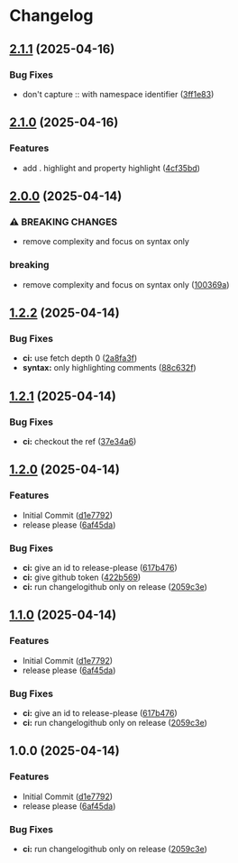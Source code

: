 # Changelog

## [2.1.1](https://github.com/MuntasirSZN/sublime-tera/compare/v2.1.0...v2.1.1) (2025-04-16)


### Bug Fixes

* don't capture :: with namespace identifier ([3ff1e83](https://github.com/MuntasirSZN/sublime-tera/commit/3ff1e83cb25e6ece9dd1f61bd768459ce3c8e264))

## [2.1.0](https://github.com/MuntasirSZN/sublime-tera-syntax/compare/v2.0.0...v2.1.0) (2025-04-16)


### Features

* add . highlight and property highlight ([4cf35bd](https://github.com/MuntasirSZN/sublime-tera-syntax/commit/4cf35bd2f1b78ea3e94e2468632b15ee588d4780))

## [2.0.0](https://github.com/MuntasirSZN/sublime-tera/compare/v1.2.2...v2.0.0) (2025-04-14)


### ⚠ BREAKING CHANGES

* remove complexity and focus on syntax only

### breaking

* remove complexity and focus on syntax only ([100369a](https://github.com/MuntasirSZN/sublime-tera/commit/100369ae0b5d740dacabf181ecfab218a5b6cc3e))

## [1.2.2](https://github.com/MuntasirSZN/sublime-tera/compare/v1.2.1...v1.2.2) (2025-04-14)


### Bug Fixes

* **ci:** use fetch depth 0 ([2a8fa3f](https://github.com/MuntasirSZN/sublime-tera/commit/2a8fa3f272b9941d4c7e96bbe6e0e4a9d839dca7))
* **syntax:** only highlighting comments ([88c632f](https://github.com/MuntasirSZN/sublime-tera/commit/88c632fc424677e63a1684b5baed6298949048c6))

## [1.2.1](https://github.com/MuntasirSZN/sublime-tera/compare/v1.2.0...v1.2.1) (2025-04-14)


### Bug Fixes

* **ci:** checkout the ref ([37e34a6](https://github.com/MuntasirSZN/sublime-tera/commit/37e34a6b00df109aeb8e6f318d534c75af7e44c3))

## [1.2.0](https://github.com/MuntasirSZN/sublime-tera/compare/v1.1.0...v1.2.0) (2025-04-14)


### Features

* Initial Commit ([d1e7792](https://github.com/MuntasirSZN/sublime-tera/commit/d1e7792ba97a9b4c46f76db8a36b223ec326ced9))
* release please ([6af45da](https://github.com/MuntasirSZN/sublime-tera/commit/6af45dab7cdf268e4d8cf496d98c3852ce9d1e38))


### Bug Fixes

* **ci:** give an id to release-please ([617b476](https://github.com/MuntasirSZN/sublime-tera/commit/617b476480a8df299122cf3223597942f2c5abc3))
* **ci:** give github token ([422b569](https://github.com/MuntasirSZN/sublime-tera/commit/422b569d106843476cb99549a003b2a562e699d9))
* **ci:** run changelogithub only on release ([2059c3e](https://github.com/MuntasirSZN/sublime-tera/commit/2059c3e98cf48aec5b65a3aab358c2071d0994ed))

## [1.1.0](https://github.com/MuntasirSZN/sublime-tera/compare/v1.0.0...v1.1.0) (2025-04-14)


### Features

* Initial Commit ([d1e7792](https://github.com/MuntasirSZN/sublime-tera/commit/d1e7792ba97a9b4c46f76db8a36b223ec326ced9))
* release please ([6af45da](https://github.com/MuntasirSZN/sublime-tera/commit/6af45dab7cdf268e4d8cf496d98c3852ce9d1e38))


### Bug Fixes

* **ci:** give an id to release-please ([617b476](https://github.com/MuntasirSZN/sublime-tera/commit/617b476480a8df299122cf3223597942f2c5abc3))
* **ci:** run changelogithub only on release ([2059c3e](https://github.com/MuntasirSZN/sublime-tera/commit/2059c3e98cf48aec5b65a3aab358c2071d0994ed))

## 1.0.0 (2025-04-14)


### Features

* Initial Commit ([d1e7792](https://github.com/MuntasirSZN/sublime-tera/commit/d1e7792ba97a9b4c46f76db8a36b223ec326ced9))
* release please ([6af45da](https://github.com/MuntasirSZN/sublime-tera/commit/6af45dab7cdf268e4d8cf496d98c3852ce9d1e38))


### Bug Fixes

* **ci:** run changelogithub only on release ([2059c3e](https://github.com/MuntasirSZN/sublime-tera/commit/2059c3e98cf48aec5b65a3aab358c2071d0994ed))
